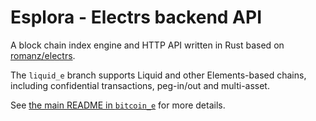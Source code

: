 # Esplora - Electrs backend API

A block chain index engine and HTTP API written in Rust based on [romanz/electrs](https://github.com/romanz/electrs).

The `liquid_e` branch supports Liquid and other Elements-based chains,
including confidential transactions, peg-in/out and multi-asset.

See [the main README in `bitcoin_e`](https://github.com/Blockstream/electrs) for more details.
